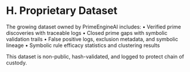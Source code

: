 # H. Proprietary Dataset

The growing dataset owned by PrimeEngineAI includes:
• Verified prime discoveries with traceable logs
• Closed prime gaps with symbolic validation trails
• False positive logs, exclusion metadata, and symbolic lineage
• Symbolic rule efficacy statistics and clustering results

This dataset is non-public, hash-validated, and logged to protect chain of custody.

